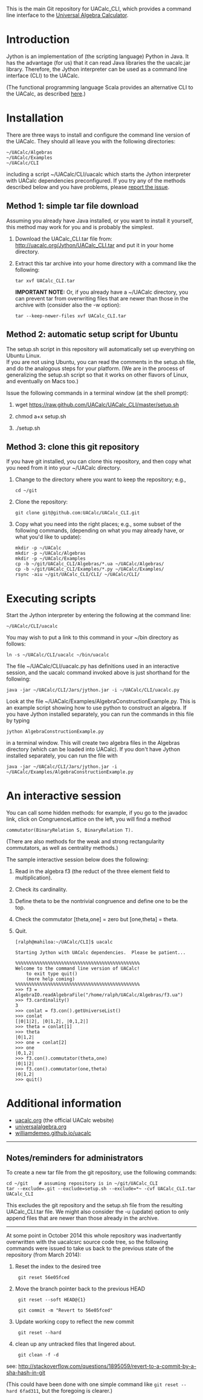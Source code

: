 This is the main Git repository for UACalc_CLI, which provides a command line interface to the [Universal Algebra Calculator](http://uacalc.org).


Introduction
============
Jython is an implementation of (the scripting language) Python in Java. It has the advantage (for us) that it can read Java libraries the the uacalc.jar library.  Therefore, the Jython interpreter can be used as a command line interface (CLI) to the UACalc.  

(The functional programming language Scala provides an alternative CLI to the UACalc, as described [here](http://universalalgebra.wordpress.com/documentation/scala/scala-repl-with-uacalc-objects/).)


Installation
============
There are three ways to install and configure the command line version of the UACalc.  They should all leave you with the following directories:

    ~/UACalc/Algebras
    ~/UACalc/Examples
    ~/UACalc/CLI

including a script ~/UACalc/CLI/uacalc which starts the Jython interpreter with UACalc dependencies preconfigured.
If you try any of the methods described below and you have problems, please [report the issue](https://github.com/UACalc/UACalc_CLI/issues).

Method 1: simple tar file download
----------------------------------
Assuming you already have Java installed, or you want to install it yourself, this 
method may work for you and is probably the simplest.

1.  Download the UACalc_CLI.tar file from: http://uacalc.org/Jython/UACalc_CLI.tar
    and put it in your home directory.
2.  Extract this tar archive into your home directory with a command like the following:

        tar xvf UACalc_CLI.tar

    **IMPORTANT NOTE:** Or, if you already have a ~/UACalc directory, you can prevent tar from overwriting
    files that are newer than those in the archive with (consider also the -w option):

        tar --keep-newer-files xvf UACalc_CLI.tar

Method 2: automatic setup script for Ubuntu
-------------------------------------------
The setup.sh script in this repository will automatically set up everything on Ubuntu Linux.  
If you are not using Ubuntu, you can read the comments in the setup.sh file, and do the analogous 
steps for your platform.  (We are in the process of generalizing the setup.sh script so that it 
works on other flavors of Linux, and eventually on Macs too.)

Issue the following commands in a terminal window (at the shell prompt):

1.  wget https://raw.github.com/UACalc/UACalc_CLI/master/setup.sh

2.  chmod a+x setup.sh

3.  ./setup.sh

Method 3: clone this git repository
-----------------------------------
If you have git installed, you can clone this repository, and then copy what you need from 
it into your ~/UACalc directory.

1.  Change to the directory where you want to keep the repository; e.g.,

        cd ~/git

2.  Clone the repository:

        git clone git@github.com:UACalc/UACalc_CLI.git

3.  Copy what you need into the right places; e.g., some subset of the following commands,
    (depending on what you may already have, or what you'd like to update):

        mkdir -p ~/UACalc
        mkdir -p ~/UACalc/Algebras
        mkdir -p ~/UACalc/Examples
        cp -b ~/git/UACalc_CLI/Algebras/*.ua ~/UACalc/Algebras/
        cp -b ~/git/UACalc_CLI/Examples/*.py ~/UACalc/Examples/
        rsync -aiu ~/git/UACalc_CLI/CLI/ ~/UACalc/CLI/


Executing scripts
=================
Start the Jython interpreter by entering the following at the command line:

    ~/UACalc/CLI/uacalc

You may wish to put a link to this command in your ~/bin directory as follows:

    ln -s ~/UACalc/CLI/uacalc ~/bin/uacalc

The file ~/UACalc/CLI/uacalc.py has definitions used in an interactive session, and the uacalc command invoked above is just shorthand for the following: 

    java -jar ~/UACalc/CLI/Jars/jython.jar -i ~/UACalc/CLI/uacalc.py

Look at the file ~/UACalc/Examples/AlgebraConstructionExample.py.  This is an example script showing how to use python to construct an algebra.  If you have Jython installed separately, you can run the commands in this file by typing  

    jython AlgebraConstructionExample.py 

in a terminal window.  This will create two algebra files in the Algebras directory (which can be loaded into UACalc).  If you don't have Jython installed separately, you can run the file with

    java -jar ~/UACalc/CLI/Jars/jython.jar -i ~/UACalc/Examples/AlgebraConstructionExample.py


An interactive session
======================
You can call some hidden methods: for example, if you go to the javadoc link, click on CongruenceLattice on the left, you will find a method 

    commutator(BinaryRelation S, BinaryRelation T). 

(There are also methods for the weak and strong rectangularity commutators, as well as centrality methods.)

The sample interactive session below does the following:

1.  Read in the algebra f3 (the reduct of the three element field to multiplication).

2.  Check its cardinality.

3.  Define theta to be the nontrivial congruence and define one to be the top.

4.  Check the commutator [theta,one] = zero but [one,theta] = theta.

5.  Quit.

        [ralph@mahiloa:~/UACalc/CLI]$ uacalc
        
        Starting Jython with UACalc dependencies.  Please be patient...

        %%%%%%%%%%%%%%%%%%%%%%%%%%%%%%%%%%%%%%%%%%%%%%
        Welcome to the command line version of UACalc!
            to exit type quit()
            (more help coming)
        %%%%%%%%%%%%%%%%%%%%%%%%%%%%%%%%%%%%%%%%%%%%%%
        >>> f3 = AlgebraIO.readAlgebraFile("/home/ralph/UACalc/Algebras/f3.ua")
        >>> f3.cardinality()
        3
        >>> conlat = f3.con().getUniverseList()
        >>> conlat
        [|0|1|2|, |0|1,2|, |0,1,2|]
        >>> theta = conlat[1]
        >>> theta
        |0|1,2|
        >>> one = conlat[2]
        >>> one
        |0,1,2|
        >>> f3.con().commutator(theta,one)
        |0|1|2|
        >>> f3.con().commutator(one,theta)
        |0|1,2|
        >>> quit()


Additional information
======================
+ [uacalc.org](http://uacalc.org) (the official UACalc website)
+ [universalalgebra.org](http://universalalgebra.wordpress.com/documentation/uacalc/)  
+ [williamdemeo.github.io/uacalc](http://williamdemeo.github.io/uacalc/)


--------------------------------------

Notes/reminders for administrators
----------------------------------
To create a new tar file from the git repository, use the following commands:

    cd ~/git    # assuming repository is in ~/git/UACalc_CLI
    tar --exclude=.git --exclude=setup.sh --exclude=*~ -cvf UACalc_CLI.tar UACalc_CLI

This excludes the git repository and the setup.sh file from the resulting UACalc_CLI.tar file.
We might also consider the -u (update) option to only append files that are newer than 
those already in the archive.

------------------------

At some point in October 2014 this whole repository was inadvertantly overwritten with the uacalcsrc source code tree, so the following commands were issued to take us back to the previous state of the repository (from March 2014):

1. Reset the index to the desired tree

        git reset 56e05fced

2. Move the branch pointer back to the previous HEAD

        git reset --soft HEAD@{1}

        git commit -m "Revert to 56e05fced"

3. Update working copy to reflect the new commit

        git reset --hard

4. clean up any untracked files that lingered about.

        git clean -f -d 

see: http://stackoverflow.com/questions/1895059/revert-to-a-commit-by-a-sha-hash-in-git

(This could have been done with one simple command like `git reset --hard 6fad311`, but the foregoing is clearer.)



